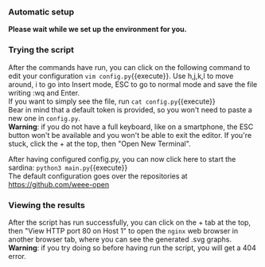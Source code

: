 ### Automatic setup

**Please wait while we set up the environment for you.**  

### Trying the script

After the commands have run, you can click on the following command to edit your configuration `vim config.py`{{execute}}. Use h,j,k,l to move around, i to go into Insert mode, ESC to go to normal mode and save the file writing :wq and Enter.    
If you want to simply see the file, run `cat config.py`{{execute}}  
Bear in mind that a default token is provided, so you won't need to paste a new one in `config.py`.  
**Warning**: if you do not have a full keyboard, like on a smartphone, the ESC button won't be available and you won't be able to exit the editor. If you're stuck, click the + at the top, then "Open New Terminal".

After having configured config.py, you can now click here to start the sardina: `python3 main.py`{{execute}}  
The default configuration goes over the repositories at https://github.com/weee-open

### Viewing the results

After the script has run successfully, you can click on the + tab at the top, then "View HTTP port 80 on Host 1" to open the `nginx` web browser in another browser tab, where you can see the generated .svg graphs.  
**Warning**: if you try doing so before having run the script, you will get a 404 error.
